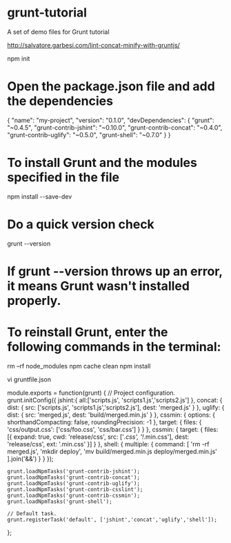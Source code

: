 # grunt-tutorial
A set of demo files for Grunt tutorial

http://salvatore.garbesi.com/lint-concat-minify-with-gruntjs/

npm init

# Open the package.json file and add the dependencies

{
	"name": "my-project",
	"version": "0.1.0",
	"devDependencies": {
		"grunt": "~0.4.5",
		"grunt-contrib-jshint": "~0.10.0",
		"grunt-contrib-concat": "~0.4.0",
		"grunt-contrib-uglify": "~0.5.0",
		"grunt-shell": "~0.7.0"
	}
}

# To install Grunt and the modules specified in the file

npm install --save-dev

# Do a quick version check

grunt --version

# If grunt --version throws up an error, it means Grunt wasn't installed properly.
# To reinstall Grunt, enter the following commands in the terminal:

rm –rf node_modules
npm cache clean
npm install

vi gruntfile.json

module.exports = function(grunt) {
	// Project configuration.
	grunt.initConfig({
		jshint:{
			all:['scripts.js', 'scripts1.js','scripts2.js']
		},
		concat: {
			dist: {
				src: ['scripts.js', 'scripts1.js','scripts2.js'],
				dest: 'merged.js'
			}
		},
		uglify: {
			dist: {
				src: 'merged.js',
				dest: 'build/merged.min.js'
			}
		},
		cssmin: {
			options: {
				shorthandCompacting: false,
				roundingPrecision: -1
			},
			target: {
				files: {
				'css/output.css': ['css/foo.css', 'css/bar.css']
				}
			}
		},
		cssmin: {
			target: {
				files: [{
					expand: true,
					cwd: 'release/css',
					src: ['*.css', '!*.min.css'],
					dest: 'release/css',
					ext: '.min.css'
				}]
			}
		},
		shell: {
			multiple: {
				command: [
					'rm -rf merged.js',
					'mkdir deploy',
					'mv build/merged.min.js deploy/merged.min.js'
				].join('&&')
			}
		}
	});

	grunt.loadNpmTasks('grunt-contrib-jshint');
	grunt.loadNpmTasks('grunt-contrib-concat');
	grunt.loadNpmTasks('grunt-contrib-uglify');
	grunt.loadNpmTasks('grunt-contrib-csslint');
	grunt.loadNpmTasks('grunt-contrib-cssmin');
	grunt.loadNpmTasks('grunt-shell');

	// Default task.
	grunt.registerTask('default', ['jshint','concat','uglify','shell']);
};
